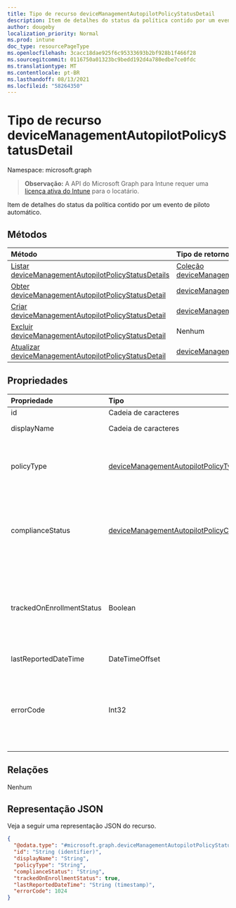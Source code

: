 ```yaml
---
title: Tipo de recurso deviceManagementAutopilotPolicyStatusDetail
description: Item de detalhes do status da política contido por um evento de piloto automático.
author: dougeby
localization_priority: Normal
ms.prod: intune
doc_type: resourcePageType
ms.openlocfilehash: 3cacc18dae925f6c95333693b2bf928b1f466f28
ms.sourcegitcommit: 0116750a01323bc9bedd192d4a780edbe7ce0fdc
ms.translationtype: MT
ms.contentlocale: pt-BR
ms.lasthandoff: 08/13/2021
ms.locfileid: "58264350"
---
```

# <a name="devicemanagementautopilotpolicystatusdetail-resource-type"></a>Tipo de recurso deviceManagementAutopilotPolicyStatusDetail

Namespace: microsoft.graph

> **Observação:** A API do Microsoft Graph para Intune requer uma [licença ativa do Intune](https://go.microsoft.com/fwlink/?linkid=839381) para o locatário.

Item de detalhes do status da política contido por um evento de piloto automático.

## <a name="methods"></a>Métodos
|Método|Tipo de retorno|Descrição|
|:---|:---|:---|
|[Listar deviceManagementAutopilotPolicyStatusDetails](../api/intune-troubleshooting-devicemanagementautopilotpolicystatusdetail-list.md)|[Coleção deviceManagementAutopilotPolicyStatusDetail](../resources/intune-troubleshooting-devicemanagementautopilotpolicystatusdetail.md)|Listar propriedades e relações dos [objetos deviceManagementAutopilotPolicyStatusDetail.](../resources/intune-troubleshooting-devicemanagementautopilotpolicystatusdetail.md)|
|[Obter deviceManagementAutopilotPolicyStatusDetail](../api/intune-troubleshooting-devicemanagementautopilotpolicystatusdetail-get.md)|[deviceManagementAutopilotPolicyStatusDetail](../resources/intune-troubleshooting-devicemanagementautopilotpolicystatusdetail.md)|Leia propriedades e relações do [objeto deviceManagementAutopilotPolicyStatusDetail.](../resources/intune-troubleshooting-devicemanagementautopilotpolicystatusdetail.md)|
|[Criar deviceManagementAutopilotPolicyStatusDetail](../api/intune-troubleshooting-devicemanagementautopilotpolicystatusdetail-create.md)|[deviceManagementAutopilotPolicyStatusDetail](../resources/intune-troubleshooting-devicemanagementautopilotpolicystatusdetail.md)|Crie um novo [objeto deviceManagementAutopilotPolicyStatusDetail.](../resources/intune-troubleshooting-devicemanagementautopilotpolicystatusdetail.md)|
|[Excluir deviceManagementAutopilotPolicyStatusDetail](../api/intune-troubleshooting-devicemanagementautopilotpolicystatusdetail-delete.md)|Nenhum|Exclui um [deviceManagementAutopilotPolicyStatusDetail](../resources/intune-troubleshooting-devicemanagementautopilotpolicystatusdetail.md).|
|[Atualizar deviceManagementAutopilotPolicyStatusDetail](../api/intune-troubleshooting-devicemanagementautopilotpolicystatusdetail-update.md)|[deviceManagementAutopilotPolicyStatusDetail](../resources/intune-troubleshooting-devicemanagementautopilotpolicystatusdetail.md)|Atualize as propriedades de [um objeto deviceManagementAutopilotPolicyStatusDetail.](../resources/intune-troubleshooting-devicemanagementautopilotpolicystatusdetail.md)|

## <a name="properties"></a>Propriedades
|Propriedade|Tipo|Descrição|
|:---|:---|:---|
|id|Cadeia de caracteres|O UUID do objeto.|
|displayName|Cadeia de caracteres|O nome amigável da política.|
|policyType|[deviceManagementAutopilotPolicyType](../resources/intune-troubleshooting-devicemanagementautopilotpolicytype.md)|O tipo de política. Os valores possíveis são: `unknown`, `application`, `appModel`, `configurationPolicy`.|
|complianceStatus|[deviceManagementAutopilotPolicyComplianceStatus](../resources/intune-troubleshooting-devicemanagementautopilotpolicycompliancestatus.md)|O status de conformidade da política. Os possíveis valores são: `unknown`, `compliant`, `installed`, `notCompliant`, `notInstalled`, `error`.|
|trackedOnEnrollmentStatus|Boolean|Indica se essa prolicy foi controlada como parte da sessão de sincronização de registro de inicialização de inicialização do piloto automático|
|lastReportedDateTime|DateTimeOffset|Timestamp do status da política relatada|
|errorCode|Int32|O errorode associado ao status de conformidade ou imposição da política. O código de erro para o status de imposição tem precedência se existir.|

## <a name="relationships"></a>Relações
Nenhum

## <a name="json-representation"></a>Representação JSON
Veja a seguir uma representação JSON do recurso.
<!-- {
  "blockType": "resource",
  "keyProperty": "id",
  "@odata.type": "microsoft.graph.deviceManagementAutopilotPolicyStatusDetail"
}
-->
``` json
{
  "@odata.type": "#microsoft.graph.deviceManagementAutopilotPolicyStatusDetail",
  "id": "String (identifier)",
  "displayName": "String",
  "policyType": "String",
  "complianceStatus": "String",
  "trackedOnEnrollmentStatus": true,
  "lastReportedDateTime": "String (timestamp)",
  "errorCode": 1024
}
```





